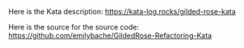 Here is the Kata description:
https://kata-log.rocks/gilded-rose-kata

Here is the source for the source code:
https://github.com/emilybache/GildedRose-Refactoring-Kata